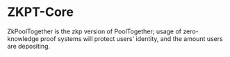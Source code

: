 # ZKPT-Core
ZkPoolTogether is the zkp version of PoolTogether; usage of zero-knowledge proof systems will protect users' identity, and the amount users are depositing. 
